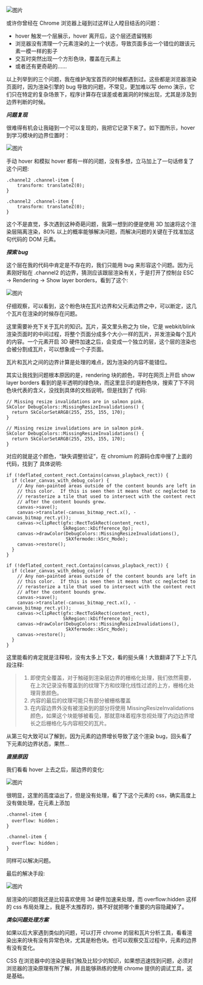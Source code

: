 ![图片](http://77l54v.com1.z0.glb.clouddn.com/记一次淘宝首页奇葩的渲染问题1.jpg)

或许你曾经在 Chrome 浏览器上碰到过这样让人瞠目结舌的问题：

+ hover 触发一个层展示，hover 离开后，这个层还遗留残影
+ 浏览器没有清理一个元素渲染的上一个状态，导致页面多出一个错位的跟该元素一模一样的影子
+ 交互时突然出现一个方形色块，覆盖在元素上
+ 或者还有更奇葩的……

以上列举到的三个问题，我在维护淘宝首页的时候都遇到过。这些都是浏览器渲染页面时，因为渲染引擎的 bug 导致的问题，不常见，更加难以写 demo 演示，它们只在特定的复杂场景下，程序计算存在误差或者漏洞的时候出现，尤其是涉及到边界判断的时候。

***问题复现***

很难得有机会让我碰到一个可以复现的，我把它记录下来了。如下图所示，hover 到学习模块的边界位置时：

![图片](http://77l54v.com1.z0.glb.clouddn.com/记一次淘宝首页奇葩的渲染问题2.gif)

手动 hover 和模拟 hover 都有一样的问题，没有多想，立马加上了一句话修复了这个问题:

```
.channel2 .channel-item {
    transform: translateZ(0);
}

.channel2 .channel-item {
    transform: translateZ(0);
}
```

这个不是直觉，多次遇到这种奇葩问题，我第一想到的便是使用 3D 加速将这个渲染层隔离渲染，80% 以上的概率能够解决问题，而解决问题的关键在于找准加这句代码的 DOM 元素。

***探索 bug***

这个层在我的代码中肯定是不存在的，我们只能用 bug 来形容这个问题。因为元素刚好贴在 .channel2 的边界，猜测应该跟层渲染有关，于是打开了控制台 ESC -> Rendering -> Show layer borders，看到了这个:

![图片](http://77l54v.com1.z0.glb.clouddn.com/记一次淘宝首页奇葩的渲染问题3.gif)

仔细观察，可以看到，这个粉色块在瓦片边界和父元素边界之中，可以断定，这几个瓦片在渲染的时候存在问题。

这里需要补充下关于瓦片的知识。瓦片，英文里头称之为 tile，它是 webkit/blink 渲染页面时的中间过程，将整个页面分成多个大小一样的瓦片，并发渲染每个瓦片的内容。一个元素开启 3D 硬件加速之后，会变成一个独立的层，这个层的渲染也会被分割成瓦片，可以想象成一个子页面。

瓦片和瓦片之间的边界计算是处理的难点，因为渲染的内容不能错位。

其实让我找到问题根本原因的是，rendering 块的颜色，平时在网页上开启 show layer borders 看到的是半透明的绿色块，而这里显示的是粉色块，搜索了下不同色块代表的含义，没找到具体的文档说明，但是找到了 代码:

```
// Missing resize invalidations are in salmon pink.
SkColor DebugColors::MissingResizeInvalidations() {
  return SkColorSetARGB(255, 255, 155, 170);
}

// Missing resize invalidations are in salmon pink.
SkColor DebugColors::MissingResizeInvalidations() {
  return SkColorSetARGB(255, 255, 155, 170);
}
```

对应的就是这个颜色，“缺失调整验证”，在 chromium 的源码仓库中搜了上面的代码，找到了 具体说明:

```
if (!deflated_content_rect.Contains(canvas_playback_rect)) {
  if (clear_canvas_with_debug_color) {
    // Any non-painted areas outside of the content bounds are left in
    // this color.  If this is seen then it means that cc neglected to
    // rerasterize a tile that used to intersect with the content rect
    // after the content bounds grew.
    canvas->save();
    canvas->translate(-canvas_bitmap_rect.x(), -canvas_bitmap_rect.y());
    canvas->clipRect(gfx::RectToSkRect(content_rect),
                     SkRegion::kDifference_Op);
    canvas->drawColor(DebugColors::MissingResizeInvalidations(),
                      SkXfermode::kSrc_Mode);
    canvas->restore();
  }
}

if (!deflated_content_rect.Contains(canvas_playback_rect)) {
  if (clear_canvas_with_debug_color) {
    // Any non-painted areas outside of the content bounds are left in
    // this color.  If this is seen then it means that cc neglected to
    // rerasterize a tile that used to intersect with the content rect
    // after the content bounds grew.
    canvas->save();
    canvas->translate(-canvas_bitmap_rect.x(), -canvas_bitmap_rect.y());
    canvas->clipRect(gfx::RectToSkRect(content_rect),
                     SkRegion::kDifference_Op);
    canvas->drawColor(DebugColors::MissingResizeInvalidations(),
                      SkXfermode::kSrc_Mode);
    canvas->restore();
  }
}
```

这里能看的肯定就是注释啦，没有太多上下文，看的挺头痛！大致翻译了下上下几段注释:

>1. 即使完全覆盖，对于触碰到渲染层边界的栅格化处理，我们依然需要，在上次记录没有覆盖到的纹理下方和纹理化线性过滤的上方，栅格化处理背景颜色。
>2. 内容的最后的纹理可能只有部分被栅格覆盖
>3. 在内容边界外没有被渲染到的部分将使用 MissingResizeInvalidations 颜色，如果这个块能够被看见，那就意味着程序忽视处理了内边边界增长之后栅格化与内容相交的瓦片。

从第三句大致可以了解到，因为元素的边界增长导致了这个渲染 bug，回头看了下元素的边界状态，果然…

***直接原因***

我们看看 hover 上去之后，层边界的变化:

![图片](http://77l54v.com1.z0.glb.clouddn.com/记一次淘宝首页奇葩的渲染问题4.gif)

很明显，这里的高度溢出了，但是没有处理，看了下这个元素的 css，确实高度上没有做处理，在元素上添加

```
.channel-item {
  overflow: hidden；
}

.channel-item {
  overflow: hidden；
}
```

同样可以解决问题。

最后的解决手段:

![图片](http://77l54v.com1.z0.glb.clouddn.com/记一次淘宝首页奇葩的渲染问题5.gif)

层渲染的问题我还是比较喜欢使用 3d 硬件加速来处理，而 overflow:hidden 这样的 css 布局处理上，我是不太推荐的，搞不好就把哪个重要的内容隐藏掉了。

***类似问题处理方案***

如果以后大家遇到类似的问题，可以打开 chrome 的层和瓦片分析工具，看看渲染出来的块有没有异常色块，尤其是粉色块。也可以观察交互过程中，元素的边界有没有变化。

CSS 在浏览器中的渲染是我们触及比较少的知识，如果想迅速找到问题，必须对浏览器的渲染原理有所了解，并且能够熟练的使用 chrome 提供的调试工具，这是基础。
 